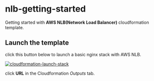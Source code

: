 # nlb-getting-started
Getting started with **AWS NLB(Network Load Balancer)** cloudformation template.

## Launch the template

click this button below to launch a basic nginx stack with AWS NLB. 

[![cloudformation-launch-stack](https://s3.amazonaws.com/cloudformation-examples/cloudformation-launch-stack.png)](https://console.aws.amazon.com/cloudformation/home?region=us-east-1#/stacks/new?stackName=nlb-demo&templateURL=https://s3-us-west-1.amazonaws.com/gd-shdevops/Joseph/gd-nlb-cfn.txt)


click **URL** in the Cloudformation *Outputs* tab.


